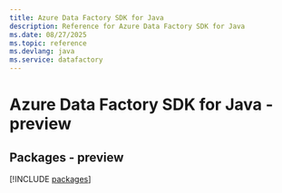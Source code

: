 ```yaml
---
title: Azure Data Factory SDK for Java
description: Reference for Azure Data Factory SDK for Java
ms.date: 08/27/2025
ms.topic: reference
ms.devlang: java
ms.service: datafactory
---
```

# Azure Data Factory SDK for Java - preview
## Packages - preview
[!INCLUDE [packages](data-factory-index.md)]